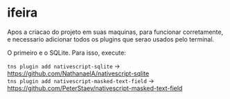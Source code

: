 # ifeira

Apos a criacao do projeto em suas maquinas, para funcionar corretamente, e necessario adicionar todos os plugins que serao usados pelo terminal.

O primeiro e o SQLite. Para isso, execute: 

`tns plugin add nativescript-sqlite` -> https://github.com/NathanaelA/nativescript-sqlite <br/>
`tns plugin add nativescript-masked-text-field` -> https://github.com/PeterStaev/nativescript-masked-text-field